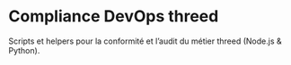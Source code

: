 # Compliance DevOps threed
Scripts et helpers pour la conformité et l’audit du métier threed (Node.js & Python).
